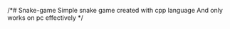 /*# Snake-game
Simple snake game created with cpp language 
And only works on pc effectively */





